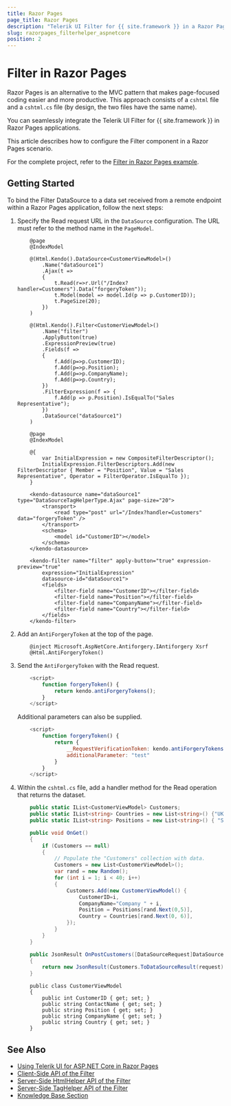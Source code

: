 ```yaml
---
title: Razor Pages
page_title: Razor Pages
description: "Telerik UI Filter for {{ site.framework }} in a Razor Pages application."
slug: razorpages_filterhelper_aspnetcore
position: 2
---
```


# Filter in Razor Pages

Razor Pages is an alternative to the MVC pattern that makes page-focused coding easier and more productive. This approach consists of a `cshtml` file and a `cshtml.cs` file (by design, the two files have the same name). 

You can seamlessly integrate the Telerik UI Filter for {{ site.framework }} in Razor Pages applications.

This article describes how to configure the Filter component in a Razor Pages scenario.

For the complete project, refer to the [Filter in Razor Pages example](https://github.com/telerik/ui-for-aspnet-core-examples/blob/master/Telerik.Examples.RazorPages/Telerik.Examples.RazorPages/Pages/Filter/FilterBinding.cshtml).

## Getting Started

To bind the Filter DataSource to a data set received from a remote endpoint within a Razor Pages application, follow the next steps:

1. Specify the Read request URL in the `DataSource` configuration. The URL must refer to the method name in the `PageModel`.

    ```HtmlHelper
        @page
        @IndexModel

        @(Html.Kendo().DataSource<CustomerViewModel>()
            .Name("dataSource1")
            .Ajax(t =>
            {
                t.Read(r=>r.Url("/Index?handler=Customers").Data("forgeryToken"));
                t.Model(model => model.Id(p => p.CustomerID));
                t.PageSize(20);
            })
        )

        @(Html.Kendo().Filter<CustomerViewModel>()
            .Name("filter")
            .ApplyButton(true)
            .ExpressionPreview(true)
            .Fields(f =>
            {
                f.Add(p=>p.CustomerID);
                f.Add(p=>p.Position);
                f.Add(p=>p.CompanyName);
                f.Add(p=>p.Country);
            })
            .FilterExpression(f => {
                f.Add(p => p.Position).IsEqualTo("Sales Representative");
            })
            .DataSource("dataSource1")
        )
    ```
    ```TagHelper
        @page
        @IndexModel

        @{
            var InitialExpression = new CompositeFilterDescriptor();
            InitialExpression.FilterDescriptors.Add(new FilterDescriptor { Member = "Position", Value = "Sales Representative", Operator = FilterOperator.IsEqualTo });
        }

        <kendo-datasource name="dataSource1" type="DataSourceTagHelperType.Ajax" page-size="20">
            <transport>
                <read type="post" url="/Index?handler=Customers" data="forgeryToken" />
            </transport>
            <schema>
                <model id="CustomerID"></model>
            </schema>
        </kendo-datasource>

	    <kendo-filter name="filter" apply-button="true" expression-preview="true" 
            expression="InitialExpression"
            datasource-id="dataSource1">
            <fields>
                <filter-field name="CustomerID"></filter-field>
                <filter-field name="Position"></filter-field>
                <filter-field name="CompanyName"></filter-field>
                <filter-field name="Country"></filter-field>
            </fields>
        </kendo-filter>
    ```

1. Add an `AntiForgeryToken` at the top of the page.

    ```
        @inject Microsoft.AspNetCore.Antiforgery.IAntiforgery Xsrf
        @Html.AntiForgeryToken()
    ```

1. Send the `AntiForgeryToken` with the Read request.

    ```JavaScript
        <script>
            function forgeryToken() {
                return kendo.antiForgeryTokens();
            }
        </script>
    ```

    Additional parameters can also be supplied.

    ```JavaScript
        <script>
            function forgeryToken() {
                return {
                    __RequestVerificationToken: kendo.antiForgeryTokens().__RequestVerificationToken,
                    additionalParameter: "test"
                }
            }
        </script>
    ```

1. Within the `cshtml.cs` file, add a handler method for the Read operation that returns the dataset.

    ```C# Index.cshtml.cs
        public static IList<CustomerViewModel> Customers;
        public static IList<string> Countries = new List<string>() {"UK", "Germany", "Italy", "Venezuela", "China", "Bulgaria", "USA" };
        public static IList<string> Positions = new List<string>() { "Sales Agent", "Sales Representative",  "Owner",  "Order Administrator", "Marketing Manager", "Accounting Manager" };

        public void OnGet()
        {
            if (Customers == null)
            {
                // Populate the "Customers" collection with data.
                Customers = new List<CustomerViewModel>();
                var rand = new Random();
                for (int i = 1; i < 40; i++)
                {
                    Customers.Add(new CustomerViewModel() { 
                        CustomerID=i,
                        CompanyName="Company " + i,
                        Position = Positions[rand.Next(0,5)],
                        Country = Countries[rand.Next(0, 6)],
                    });
                }
            }
        }

        public JsonResult OnPostCustomers([DataSourceRequest]DataSourceRequest request)
        {
            return new JsonResult(Customers.ToDataSourceResult(request));
        }
    ```
    ```Model
        public class CustomerViewModel
        {
            public int CustomerID { get; set; }
            public string ContactName { get; set; }
            public string Position { get; set; }
            public string CompanyName { get; set; }
            public string Country { get; set; }
        }
    ```

## See Also

* [Using Telerik UI for ASP.NET Core in Razor Pages](https://docs.telerik.com/aspnet-core/getting-started/razor-pages#using-telerik-ui-for-aspnet-core-in-razor-pages)
* [Client-Side API of the Filter](https://docs.telerik.com/kendo-ui/api/javascript/ui/filter)
* [Server-Side HtmlHelper API of the Filter](/api/filter)
* [Server-Side TagHelper API of the Filter](/api/taghelpers/filter)
* [Knowledge Base Section](/knowledge-base)
